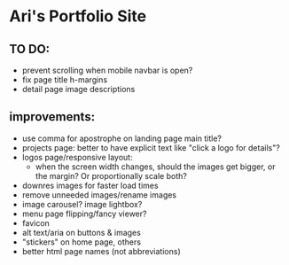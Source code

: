 # Ari's Portfolio Site

## TO DO:
- prevent scrolling when mobile navbar is open?
- fix page title h-margins
- detail page image descriptions

## improvements:
- use comma for apostrophe on landing page main title?
- projects page: better to have explicit text like "click a logo for details"?
- logos page/responsive layout:
  - when the screen width changes, should the images get bigger, or the margin? Or proportionally scale both?
- downres images for faster load times
- remove unneeded images/rename images
- image carousel? image lightbox?
- menu page flipping/fancy viewer?
- favicon
- alt text/aria on buttons & images
- "stickers" on home page, others
- better html page names (not abbreviations)
